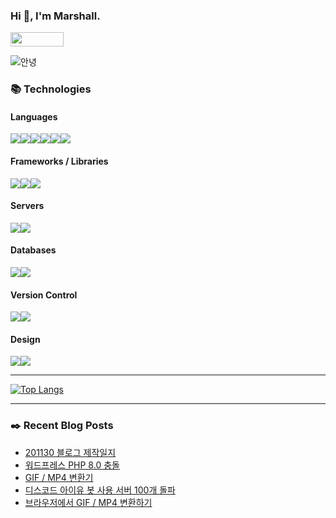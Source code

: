 ### Hi 👋, I'm Marshall.

[<img width="85" height="23" src="https://marshall-ku.github.io/marshall-ku/assets/images/blog.svg" />][blog]

<img src="https://media1.tenor.com/images/50340633e2c05ad88e5cb4e60533baff/tenor.gif?itemid=8313849" alt="안녕" />

<!--
- 🔭 I’m currently working on ...
- 🌱 I’m currently learning ...
- 👯 I’m looking to collaborate on ...
- 🤔 I’m looking for help with ...
- 💬 Ask me about ...
- 📫 How to reach me: ...
- 😄 Pronouns: ...
- ⚡ Fun fact: ...
-->

### 📚 Technologies

#### Languages

<img src="https://img.shields.io/badge/node.js%20-%2343853D.svg?&style=for-the-badge&logo=node.js&logoColor=white"/><img src="https://img.shields.io/badge/javascript%20-%23323330.svg?&style=for-the-badge&logo=javascript&logoColor=%23F7DF1E"/><img src="https://img.shields.io/badge/typescript%20-%23007ACC.svg?&style=for-the-badge&logo=typescript&logoColor=white"/><img src="https://img.shields.io/badge/html5%20-%23E34F26.svg?&style=for-the-badge&logo=html5&logoColor=white"/><img src="https://img.shields.io/badge/css3%20-%231572B6.svg?&style=for-the-badge&logo=css3&logoColor=white"/><img src="https://img.shields.io/badge/php-%23777BB4.svg?&style=for-the-badge&logo=php&logoColor=white"/>

#### Frameworks / Libraries

<img src="https://img.shields.io/badge/react%20-%2320232a.svg?&style=for-the-badge&logo=react&logoColor=%2361DAFB"/><img src="https://img.shields.io/badge/jquery%20-%230769AD.svg?&style=for-the-badge&logo=jquery&logoColor=white"/><img src="https://img.shields.io/badge/webpack%20-%238DD6F9.svg?&style=for-the-badge&logo=webpack&logoColor=black" />

#### Servers

<img src="https://img.shields.io/badge/nginx%20-%23009639.svg?&style=for-the-badge&logo=nginx&logoColor=white"/><img src="https://img.shields.io/badge/apache%20-%23D42029.svg?&style=for-the-badge&logo=apache&logoColor=white"/>

#### Databases

<img src="https://img.shields.io/badge/mysql-%2300f.svg?&style=for-the-badge&logo=mysql&logoColor=white"/><img src ="https://img.shields.io/badge/MongoDB-%234ea94b.svg?&style=for-the-badge&logo=mongodb&logoColor=white"/>

#### Version Control

<img src="https://img.shields.io/badge/git%20-%23F05033.svg?&style=for-the-badge&logo=git&logoColor=white"/><img src="https://img.shields.io/badge/github%20-%23121011.svg?&style=for-the-badge&logo=github&logoColor=white"/>

#### Design

<img src="https://img.shields.io/badge/adobe%20photoshop%20-%2331A8FF.svg?&style=for-the-badge&logo=adobe%20photoshop&logoColor=white"/><img src="https://img.shields.io/badge/adobe%20illustrator%20-%23FF9A00.svg?&style=for-the-badge&logo=adobe%20illustrator&logoColor=white"/>

---

[![Top Langs](https://github-readme-stats.vercel.app/api/top-langs/?username=marshall-ku&langs_count=8)](https://github.com/anuraghazra/github-readme-stats)

---

### ✒️ Recent Blog Posts

<!-- BLOG-POST-LIST:START -->
- [201130 블로그 제작일지](https://marshall-ku.com/web/log/201130-%eb%b8%94%eb%a1%9c%ea%b7%b8-%ec%a0%9c%ec%9e%91%ec%9d%bc%ec%a7%80)
- [워드프레스 PHP 8.0 충돌](https://marshall-ku.com/web/%ec%9b%8c%eb%93%9c%ed%94%84%eb%a0%88%ec%8a%a4-php-8-0-%ec%b6%a9%eb%8f%8c)
- [GIF / MP4 변환기](https://marshall-ku.com/work/web-application/gif-mp4-%eb%b3%80%ed%99%98%ea%b8%b0)
- [디스코드 아이유 봇 사용 서버 100개 돌파](https://marshall-ku.com/notice/%eb%94%94%ec%8a%a4%ec%bd%94%eb%93%9c-%ec%95%84%ec%9d%b4%ec%9c%a0-%eb%b4%87-%ec%82%ac%ec%9a%a9-%ec%84%9c%eb%b2%84-100%ea%b0%9c-%eb%8f%8c%ed%8c%8c)
- [브라우저에서 GIF / MP4 변환하기](https://marshall-ku.com/web/tips/%eb%b8%8c%eb%9d%bc%ec%9a%b0%ec%a0%80%ec%97%90%ec%84%9c-gif-mp4-%eb%b3%80%ed%99%98%ed%95%98%ea%b8%b0)
<!-- BLOG-POST-LIST:END -->

[blog]: https://marshall-ku.com
